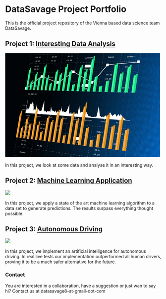 # DataSavage Project Portfolio

This is the official project repository of the Vienna based data science team DataSavage. 

## Project 1: [Interesting Data Analysis](/projects/dummy_notebook.ipynb)

![](/images/data_analysis_dummy.jpg)

In this project, we look at some data and analyse it in an interesting way.

## Project 2: [Machine Learning Application](/projects/dummy_notebook.html)

![](/images/machine_learning_dummy.jpg)

In this project, we apply a state of the art machine learning algorithm to a data set to generate predictions. The results surpass everything thought possible.

## Project 3: [Autonomous Driving](/projects/dummy_notebook/dummy_notebook.md)

![](/images/autonomous_driving_dummy.jpg)

In this project, we implement an artificial intelligence for autonomous driving. In real live tests our implementation outperformed all human drivers, proving it to be a much safer alternative for the future.

### Contact

You are interested in a collaboration, have a suggestion or just wan to say hi? Contact us at datasavage8-at-gmail-dot-com
